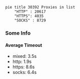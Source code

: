 
```mermaid
pie title 30392 Proxies in list
    "HTTP" : 20617
    "HTTPS": 4035
    "SOCKS" : 8729
```

### Some Info
#### Average Timeout

- mixed: 3.5s
- http: 1.9s
- https: 8.6s
- socks: 6.4s